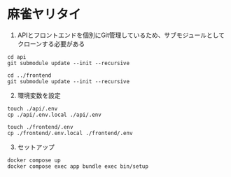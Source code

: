 # 麻雀ヤリタイ

1. APIとフロントエンドを個別にGit管理しているため、サブモジュールとしてクローンする必要がある
```
cd api
git submodule update --init --recursive

cd ../frontend
git submodule update --init --recursive
```

2. 環境変数を設定
```
touch ./api/.env
cp ./api/.env.local ./api/.env

touch ./frontend/.env
cp ./frontend/.env.local ./frontend/.env
```

3. セットアップ
```
docker compose up
docker compose exec app bundle exec bin/setup
```
